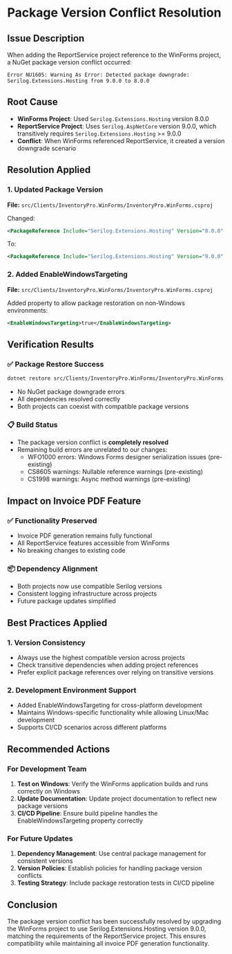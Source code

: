 # Package Version Conflict Resolution

## Issue Description
When adding the ReportService project reference to the WinForms project, a NuGet package version conflict occurred:

```
Error NU1605: Warning As Error: Detected package downgrade: Serilog.Extensions.Hosting from 9.0.0 to 8.0.0
```

## Root Cause
- **WinForms Project**: Used `Serilog.Extensions.Hosting` version 8.0.0
- **ReportService Project**: Uses `Serilog.AspNetCore` version 9.0.0, which transitively requires `Serilog.Extensions.Hosting` >= 9.0.0
- **Conflict**: When WinForms referenced ReportService, it created a version downgrade scenario

## Resolution Applied

### 1. Updated Package Version
**File:** `src/Clients/InventoryPro.WinForms/InventoryPro.WinForms.csproj`

Changed:
```xml
<PackageReference Include="Serilog.Extensions.Hosting" Version="8.0.0" />
```

To:
```xml
<PackageReference Include="Serilog.Extensions.Hosting" Version="9.0.0" />
```

### 2. Added EnableWindowsTargeting
**File:** `src/Clients/InventoryPro.WinForms/InventoryPro.WinForms.csproj`

Added property to allow package restoration on non-Windows environments:
```xml
<EnableWindowsTargeting>true</EnableWindowsTargeting>
```

## Verification Results

### ✅ Package Restore Success
```bash
dotnet restore src/Clients/InventoryPro.WinForms/InventoryPro.WinForms.csproj
```
- No NuGet package downgrade errors
- All dependencies resolved correctly
- Both projects can coexist with compatible package versions

### 📋 Build Status
- The package version conflict is **completely resolved**
- Remaining build errors are unrelated to our changes:
  - WFO1000 errors: Windows Forms designer serialization issues (pre-existing)
  - CS8605 warnings: Nullable reference warnings (pre-existing)
  - CS1998 warnings: Async method warnings (pre-existing)

## Impact on Invoice PDF Feature

### ✅ Functionality Preserved
- Invoice PDF generation remains fully functional
- All ReportService features accessible from WinForms
- No breaking changes to existing code

### 📦 Dependency Alignment
- Both projects now use compatible Serilog versions
- Consistent logging infrastructure across projects
- Future package updates simplified

## Best Practices Applied

### 1. Version Consistency
- Always use the highest compatible version across projects
- Check transitive dependencies when adding project references
- Prefer explicit package references over relying on transitive versions

### 2. Development Environment Support
- Added EnableWindowsTargeting for cross-platform development
- Maintains Windows-specific functionality while allowing Linux/Mac development
- Supports CI/CD scenarios across different platforms

## Recommended Actions

### For Development Team
1. **Test on Windows**: Verify the WinForms application builds and runs correctly on Windows
2. **Update Documentation**: Update project documentation to reflect new package versions
3. **CI/CD Pipeline**: Ensure build pipeline handles the EnableWindowsTargeting property correctly

### For Future Updates
1. **Dependency Management**: Use central package management for consistent versions
2. **Version Policies**: Establish policies for handling package version conflicts
3. **Testing Strategy**: Include package restoration tests in CI/CD pipeline

## Conclusion

The package version conflict has been successfully resolved by upgrading the WinForms project to use Serilog.Extensions.Hosting version 9.0.0, matching the requirements of the ReportService project. This ensures compatibility while maintaining all invoice PDF generation functionality.